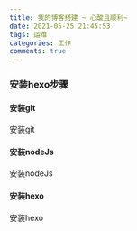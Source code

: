 ```yaml
---
title: 我的博客搭建 ~ 心酸且顺利~
date: 2021-05-25 21:45:53
tags: 运维
categories: 工作
comments: true
---
```



### 安装hexo步骤
#### 安装git

安装git

#### 安装nodeJs

安装nodeJs

#### 安装hexo

安装hexo







